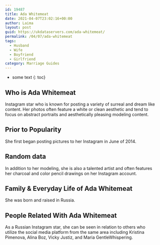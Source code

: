 ```yaml
---
id: 19487
title: Ada Whitemeat
date: 2021-04-07T23:02:16+00:00
author: Laima
layout: post
guid: https://ukdataservers.com/ada-whitemeat/
permalink: /04/07/ada-whitemeat
tags:
  - Husband
  - Wife
  - Boyfriend
  - Girlfriend
category: Marriage Guides
---
```


* some text
{: toc}


## Who is Ada Whitemeat
                  
                  
                  
Instagram star who is known for posting a variety of surreal and dream like content. Her photos often feature a white or clean aesthetic and tend to focus on abstract portraits and aesthetically pleasing modeling content. 
                  
              
            
              
            
                
                
                
## Prior to Popularity
                  
                  
                  
She first began posting pictures to her Instagram in June of 2014. 
                  
              
            
              
            
                
                
                
## Random data
                  
                  
                  
In addition to her modeling, she is also a talented artist and often features her charcoal and color pencil drawings on her Instagram account. 
                  
              
            
              
            
                
                
                
## Family & Everyday Life of Ada Whitemeat
                  
                  
                  
She was born and raised in Russia. 
                  
              
            
              
            
                
                
                
## People Related With Ada Whitemeat
                  
                  
                  
As a Russian Instagram star, she can be seen in relation to others who utilize the social media platform from the same area including Kristina Pimenova, Alina Boz, Vicky Justiz, and Maria GentleWhispering. 
                  
              
            
              
            
                
              
            
              
              
            
            
              
            
          
          
          